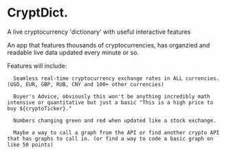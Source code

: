 # CryptDict.
A live cryptocurrency 'dictionary' with useful interactive features

An app that features thousands of cryptocurrencies, has organzied and readable live data updated every minute or so.

Features will include:

      Seamless real-time cryptocurrency exchange rates in ALL currencies. (USD, EUR, GBP, RUB, CNY and 100+ other currencies)
  
      Buyer's Advice, obviously this won't be anything incredibly math intensive or quantitative but just a basic "This is a high price to buy ${cryptoTicker}."
  
      Numbers changing green and red when updated like a stock exchange.
  
      Maybe a way to call a graph from the API or find another crypto API that has graphs to call in. (or find a way to code a basic graph on like 50 points)
  
 
